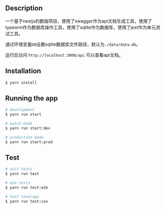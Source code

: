 ## Description

一个基于nestjs的数独项目，使用了swagger作为api文档生成工具，使用了typeorm作为数据库操作工具，使用了sqlite作为数据库，使用了jest作为单元测试工具。

通过环境变量`DB`设置sqlite数据库文件路径，默认为`./data/data.db`。

运行后访问 `http://localhost:3000/api` 可以查看api文档。

## Installation

```bash
$ yarn install
```

## Running the app

```bash
# development
$ yarn run start

# watch mode
$ yarn run start:dev

# production mode
$ yarn run start:prod
```

## Test

```bash
# unit tests
$ yarn run test

# e2e tests
$ yarn run test:e2e

# test coverage
$ yarn run test:cov
```
